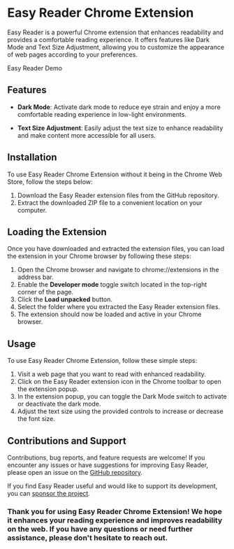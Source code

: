 # Easy Reader Chrome Extension

Easy Reader is a powerful Chrome extension that enhances readability and provides a comfortable reading experience. It offers features like Dark Mode and Text Size Adjustment, allowing you to customize the appearance of web pages according to your preferences.

Easy Reader Demo

## Features

+ **Dark Mode**: Activate dark mode to reduce eye strain and enjoy a more comfortable reading experience in low-light environments.

+ **Text Size Adjustment**: Easily adjust the text size to enhance readability and make content more accessible for all users.
## Installation

To use Easy Reader Chrome Extension without it being in the Chrome Web Store, follow the steps below:

1. Download the Easy Reader extension files from the GitHub repository.
2. Extract the downloaded ZIP file to a convenient location on your computer.
## Loading the Extension
Once you have downloaded and extracted the extension files, you can load the extension in your Chrome browser by following these steps:

1. Open the Chrome browser and navigate to chrome://extensions in the address bar.
2. Enable the **Developer mode** toggle switch located in the top-right corner of the page.
3. Click the **Load unpacked** button.
4. Select the folder where you extracted the Easy Reader extension files.
5. The extension should now be loaded and active in your Chrome browser.
## Usage
To use Easy Reader Chrome Extension, follow these simple steps:

1. Visit a web page that you want to read with enhanced readability.
2. Click on the Easy Reader extension icon in the Chrome toolbar to open the extension popup.
3. In the extension popup, you can toggle the Dark Mode switch to activate or deactivate the dark mode.
4. Adjust the text size using the provided controls to increase or decrease the font size.
## Contributions and Support
Contributions, bug reports, and feature requests are welcome! If you encounter any issues or have suggestions for improving Easy Reader, please open an issue on the [GitHub repository](https://github.com/Danfunnyman/Easy-Reader).

If you find Easy Reader useful and would like to support its development, you can [sponsor the project](https://www.buymeacoffee.com/bigboydanba).


### Thank you for using Easy Reader Chrome Extension! We hope it enhances your reading experience and improves readability on the web. If you have any questions or need further assistance, please don't hesitate to reach out.
